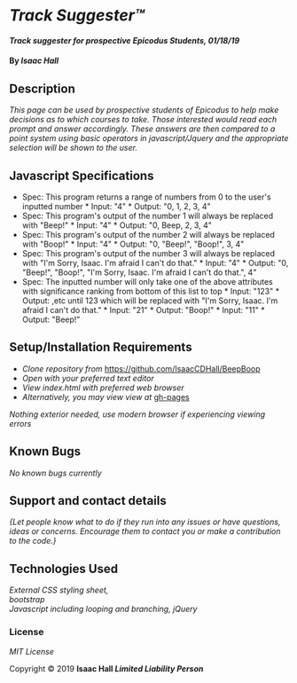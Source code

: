 # _Track Suggester&trade;_

#### _Track suggester for prospective Epicodus Students, 01/18/19_

#### By _**Isaac Hall**_

## Description

_This page can be used by prospective students of Epicodus to help make decisions as to which courses to take. Those interested would read each prompt and answer accordingly. These answers are then compared to a point system using basic operators in javascript/Jquery and the appropriate selection will be shown to the user._


## Javascript Specifications
* Spec: This program returns a range of numbers from 0 to the user's inputted number
      * Input: "4"
      * Output: "0, 1, 2, 3, 4"
* Spec: This program's output of the number 1 will always be replaced with "Beep!"
      * Input: "4"
      * Output: "0, Beep, 2, 3, 4"
* Spec: This program's output of the number 2 will always be replaced with "Boop!"
      * Input: "4"
      * Output: "0, "Beep!", "Boop!", 3, 4"
* Spec: This program's output of the number 3 will always be replaced with "I'm Sorry, Isaac. I'm afraid I can't do that."
      * Input: "4"
      * Output: "0, "Beep!", "Boop!", "I'm Sorry, Isaac. I'm afraid I can't do that.", 4"
* Spec: The inputted number will only take one of the above attributes with significance ranking from bottom of this list to top
      * Input: "123"
      * Output: ,etc until 123 which will be replaced with "I'm Sorry, Isaac. I'm afraid I can't do that."
      * Input: "21"
      * Output: "Boop!"
      * Input: "11"
      * Output: "Beep!"


## Setup/Installation Requirements

* _Clone repository from_ https://github.com/IsaacCDHall/BeepBoop
* _Open with your preferred text editor_
* _View index.html with preferred web browser_
* _Alternatively, you may view view at_ <a href="https://isaacCDHall.github.io/BeepBoop">gh-pages</a>


_Nothing exterior needed, use modern browser if experiencing viewing errors_

## Known Bugs

_No known bugs currently_

## Support and contact details

_{Let people know what to do if they run into any issues or have questions, ideas or concerns.  Encourage them to contact you or make a contribution to the code.}_

## Technologies Used

_External CSS styling sheet,<br> bootstrap<br>Javascript including looping and branching, jQuery_

### License

*MIT License*

Copyright &copy; 2019 **Isaac Hall _Limited Liability Person_**
